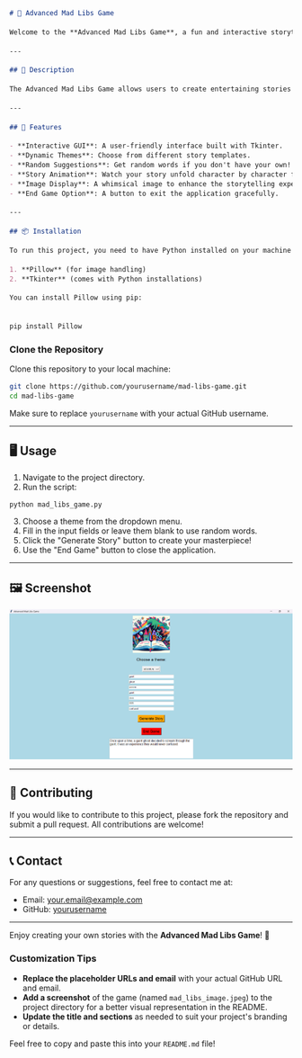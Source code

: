```markdown
# 🏰 Advanced Mad Libs Game

Welcome to the **Advanced Mad Libs Game**, a fun and interactive storytelling application built using Python and Tkinter! Dive into a world of creativity where you can generate unique stories based on your inputs or let the game surprise you with random words.

---

## 🌟 Description

The Advanced Mad Libs Game allows users to create entertaining stories by filling in the blanks with various parts of speech. Choose from multiple themes such as Adventure, Sci-Fi, or Horror, and let your imagination run wild!

---

## 🔧 Features

- **Interactive GUI**: A user-friendly interface built with Tkinter.
- **Dynamic Themes**: Choose from different story templates.
- **Random Suggestions**: Get random words if you don't have your own!
- **Story Animation**: Watch your story unfold character by character for added excitement.
- **Image Display**: A whimsical image to enhance the storytelling experience.
- **End Game Option**: A button to exit the application gracefully.

---

## 📦 Installation

To run this project, you need to have Python installed on your machine along with the following libraries:

1. **Pillow** (for image handling)
2. **Tkinter** (comes with Python installations)

You can install Pillow using pip:


pip install Pillow

```

### Clone the Repository

Clone this repository to your local machine:

```bash
git clone https://github.com/yourusername/mad-libs-game.git
cd mad-libs-game
```

Make sure to replace `yourusername` with your actual GitHub username.

---

## 🖥️ Usage

1. Navigate to the project directory.
2. Run the script:

```bash
python mad_libs_game.py
```

3. Choose a theme from the dropdown menu.
4. Fill in the input fields or leave them blank to use random words.
5. Click the "Generate Story" button to create your masterpiece!
6. Use the "End Game" button to close the application.

---

## 🖼️ Screenshot

![Mad Libs Game Screenshot](image.png)

---



## 🤝 Contributing

If you would like to contribute to this project, please fork the repository and submit a pull request. All contributions are welcome!

---

## 📞 Contact

For any questions or suggestions, feel free to contact me at:

- Email: your.email@example.com
- GitHub: [yourusername](https://github.com/yourusername)

---

Enjoy creating your own stories with the **Advanced Mad Libs Game**! 🎉


### Customization Tips
- **Replace the placeholder URLs and email** with your actual GitHub URL and email.
- **Add a screenshot** of the game (named `mad_libs_image.jpeg`) to the project directory for a better visual representation in the README.
- **Update the title and sections** as needed to suit your project's branding or details. 

Feel free to copy and paste this into your `README.md` file!
